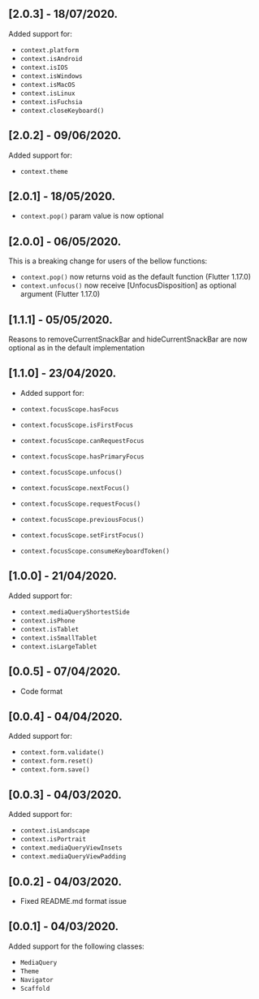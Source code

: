 ## [2.0.3] - 18/07/2020.

Added support for:

* `context.platform`
* `context.isAndroid`
* `context.isIOS`
* `context.isWindows`
* `context.isMacOS`
* `context.isLinux`
* `context.isFuchsia`
* `context.closeKeyboard()`

## [2.0.2] - 09/06/2020.

Added support for:

* `context.theme`

## [2.0.1] - 18/05/2020.

* `context.pop()` param value is now optional

## [2.0.0] - 06/05/2020.

This is a breaking change for users of the bellow functions:

* `context.pop()` now returns void as the default function (Flutter 1.17.0)
* `context.unfocus()` now receive [UnfocusDisposition] as optional argument (Flutter 1.17.0)

## [1.1.1] - 05/05/2020.

Reasons to removeCurrentSnackBar and hideCurrentSnackBar are now optional as in the default implementation

## [1.1.0] - 23/04/2020.

* Added support for:

* `context.focusScope.hasFocus`
* `context.focusScope.isFirstFocus`
* `context.focusScope.canRequestFocus`
* `context.focusScope.hasPrimaryFocus`


* `context.focusScope.unfocus()`
* `context.focusScope.nextFocus()`
* `context.focusScope.requestFocus()`
* `context.focusScope.previousFocus()`
* `context.focusScope.setFirstFocus()`
* `context.focusScope.consumeKeyboardToken()`

## [1.0.0] - 21/04/2020.

Added support for:

* `context.mediaQueryShortestSide`
* `context.isPhone`
* `context.isTablet`
* `context.isSmallTablet`
* `context.isLargeTablet`

## [0.0.5] - 07/04/2020.

* Code format

## [0.0.4] - 04/04/2020.

Added support for:

* `context.form.validate()`
* `context.form.reset()`
* `context.form.save()`

## [0.0.3] - 04/03/2020.

Added support for:

* `context.isLandscape`
* `context.isPortrait`
* `context.mediaQueryViewInsets`
* `context.mediaQueryViewPadding`

## [0.0.2] - 04/03/2020.

* Fixed README.md format issue

## [0.0.1] - 04/03/2020.

Added support for the following classes: 

* `MediaQuery`
* `Theme`
* `Navigator`
* `Scaffold`
